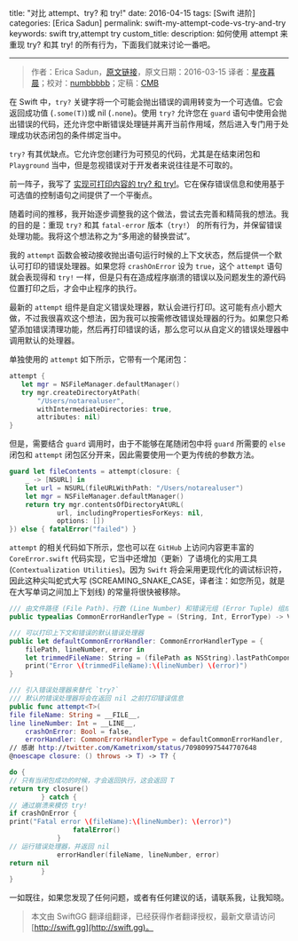 title: "对比 attempt、try? 和 try!"
date: 2016-04-15
tags: [Swift 进阶]
categories: [Erica Sadun]
permalink: swift-my-attempt-code-vs-try-and-try
keywords: swift try,attempt try
custom_title: 
description: 如何使用 attempt 来重现 try? 和其 try! 的所有行为，下面我们就来讨论一番吧。

---
> 作者：Erica Sadun，[原文链接](http://ericasadun.com/2016/03/15/swift-my-attempt-code-vs-try-and-try/)，原文日期：2016-03-15
> 译者：[星夜暮晨](http://www.jianshu.com/users/ef1058d2d851)；校对：[numbbbbb](http://numbbbbb.com/)；定稿：[CMB](https://github.com/chenmingbiao)
  







<!--此处开始正文-->

在 Swift 中，`try?` 关键字将一个可能会抛出错误的调用转变为一个可选值。它会返回成功值 (`.some(T)`)或 nil (`.none`)。使用 `try?` 允许您在 `guard` 语句中使用会抛出错误的代码，还允许您中断错误处理链并离开当前作用域，然后进入专门用于处理成功状态闭包的条件绑定当中。

`try?` 有其优缺点。它允许您创建行为可预见的代码，尤其是在结束闭包和 `Playground` 当中，但是忽视错误对于开发者来说往往是不可取的。

<!--more-->

前一阵子，我写了 [实现可打印内容的 try? 和 try!](http://swift.gg/2015/11/27/implementing-printing-versions-of-try-and-try-on-steroids-in-swiftlang/)。它在保存错误信息和使用基于可选值的控制语句之间提供了一个平衡点。

随着时间的推移，我开始逐步调整我的这个做法，尝试去完善和精简我的想法。我的目的是：重现 `try?` 和其 `fatal-error` 版本（`try!`） 的所有行为，并保留错误处理功能。我将这个想法称之为“多用途的替换尝试”。

我的 `attempt` 函数会被动接收抛出语句运行时候的上下文状态，然后提供一个默认可打印的错误处理器。如果您将 `crashOnError` 设为 `true`，这个 `attempt` 语句就会表现得和 `try!` 一样，但是只有在造成程序崩溃的错误以及问题发生的源代码位置打印之后，才会中止程序的执行。

最新的 `attempt` 组件是自定义错误处理器，默认会进行打印。这可能有点小题大做，不过我很喜欢这个想法，因为我可以按需修改错误处理器的行为。如果您只希望添加错误清理功能，然后再打印错误的话，那么您可以从自定义的错误处理器中调用默认的处理器。

单独使用的 `attempt` 如下所示，它带有一个尾闭包：

```swift
attempt {
   let mgr = NSFileManager.defaultManager()
   try mgr.createDirectoryAtPath(
       "/Users/notarealuser",
       withIntermediateDirectories: true,
       attributes: nil)
}
```

但是，需要结合 `guard` 调用时，由于不能够在尾随闭包中将 `guard` 所需要的 `else` 闭包和 `attempt` 闭包区分开来，因此需要使用一个更为传统的参数方法。

```swift
guard let fileContents = attempt(closure: {
    _ -> [NSURL] in
    let url = NSURL(fileURLWithPath: "/Users/notarealuser")
    let mgr = NSFileManager.defaultManager()
    return try mgr.contentsOfDirectoryAtURL(
            url, includingPropertiesForKeys: nil, 
            options: [])
}) else { fatalError("failed") }
```

`attempt` 的相关代码如下所示，您也可以在 `GitHub` 上访问内容更丰富的 `CoreError.swift` 代码实现，它当中还增加（更新）了语境化的实用工具 (`Contextualization Utilities`)。因为 `Swift` 将会采用更现代化的调试标识符，因此这种尖叫蛇式大写 (SCREAMING\_SNAKE\_CASE，译者注：如您所见，就是在大写单词之间加上下划线) 的常量将很快被移除。

```swift
/// 由文件路径 (File Path)、行数 (Line Number) 和错误元组 (Error Tuple) 组成
public typealias CommonErrorHandlerType = (String, Int, ErrorType) -> Void

/// 可以打印上下文和错误的默认错误处理器
public let defaultCommonErrorHandler: CommonErrorHandlerType = {
    filePath, lineNumber, error in
    let trimmedFileName: String = (filePath as NSString).lastPathComponent
    print("Error \(trimmedFileName):\(lineNumber) \(error)")
}

/// 引入错误处理器来替代 `try?`
/// 默认的错误处理器将会在返回 nil 之前打印错误信息
public func attempt<T>(
file fileName: String = __FILE__,
line lineNumber: Int = __LINE__,
    crashOnError: Bool = false,
    errorHandler: CommonErrorHandlerType = defaultCommonErrorHandler,
// 感谢 http://twitter.com/Kametrixom/status/709809975447707648
@noescape closure: () throws -> T) -> T? { 

do {
// 只有当闭包成功的时候，才会返回执行，这会返回 T
return try closure()
        } catch {
// 通过崩溃来模仿 try!
if crashOnError {
print("Fatal error \(fileName):\(lineNumber): \(error)")
                fatalError()
            }
// 运行错误处理器，并返回 nil
            errorHandler(fileName, lineNumber, error)
return nil
        }
}
```

一如既往，如果您发现了任何问题，或者有任何建议的话，请联系我，让我知晓。
> 本文由 SwiftGG 翻译组翻译，已经获得作者翻译授权，最新文章请访问 [http://swift.gg](http://swift.gg)。